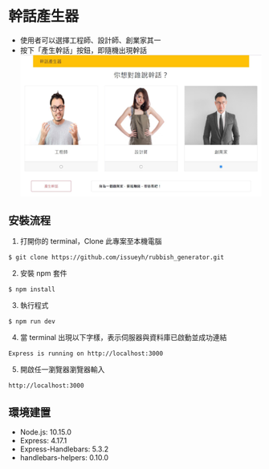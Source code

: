 # 幹話產生器
- 使用者可以選擇工程師、設計師、創業家其一
- 按下「產生幹話」按鈕，即隨機出現幹話
![img](https://github.com/issueyh/rubbish_generator/blob/main/public/img/rubbish.jpg)

## 安裝流程
1. 打開你的 terminal，Clone 此專案至本機電腦
```
$ git clone https://github.com/issueyh/rubbish_generator.git
```
2. 安裝 npm 套件
```
$ npm install
```
3. 執行程式
```
$ npm run dev
```
4. 當 terminal 出現以下字樣，表示伺服器與資料庫已啟動並成功連結
```
Express is running on http://localhost:3000
```
5. 開啟任一瀏覽器瀏覽器輸入
```
http://localhost:3000
```

## 環境建置
* Node.js: 10.15.0
* Express: 4.17.1
* Express-Handlebars: 5.3.2
* handlebars-helpers: 0.10.0